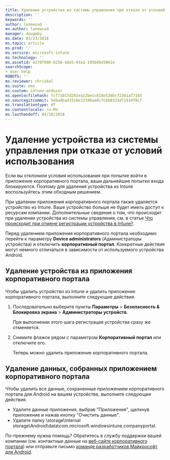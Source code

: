 ```yaml
---
title: Удаление устройства из системы управления при отказе от условий использования | Документы Майкрософт
description: ''
keywords: ''
author: lenewsad
ms.author: lanewsad
manager: dougeby
ms.date: 03/23/2018
ms.topic: article
ms.prod: ''
ms.service: microsoft-intune
ms.technology: ''
ms.assetid: 4278f000-0258-4de5-93a1-195b48e5061e
searchScope:
- User help
ROBOTS: ''
ms.reviewer: chrisbal
ms.suite: ems
ms.custom: intune-enduser
ms.openlocfilehash: fcf71015d292ea22be1c818e526bc723b1af7165
ms.sourcegitcommit: 5eba4bad151be32346aedc7cbb0333d71934f8cf
ms.translationtype: HT
ms.contentlocale: ru-RU
ms.lasthandoff: 04/16/2018
---
```

# <a name="remove-your-device-from-management-if-you-declined-terms-of-use"></a>Удаление устройства из системы управления при отказе от условий использования

Если вы отклонили условия использования при попытке войти в приложение корпоративного портала, ваши дальнейшие попытки входа блокируются. Поэтому для удаления устройства из Intune воспользуйтесь этим обходным решением.

При удалении приложения корпоративного портала также удаляется устройство из Intune. Ваше устройство больше не будет иметь доступ к ресурсам компании. Дополнительные сведения о том, что происходит при удалении устройства из системы управления, см. в статье [Что происходит при отмене регистрации устройства в Intune?](what-happens-if-you-unenroll-your-device-from-intune-android.md).

Перед удалением приложения корпоративного портала необходимо перейти к параметру **Device administrators** (Администраторы устройства) и отключить **корпоративный портал**. Конкретные действия могут немного отличаться в зависимости от используемого устройства Android.

## <a name="removing-the-device-from-the-company-portal-app"></a>Удаление устройства из приложения корпоративного портала

Чтобы удалить устройство из Intune и удалить приложение корпоративного портала, выполните следующие действия.

1.  Последовательно выберите пункты **Параметры** &gt; **Безопасность &amp; Блокировка экрана** &gt; **Администраторы устройств**.

    При выполнении этого шага регистрация устройства сразу же отменяется.

2.  Снимите флажок рядом с параметром **Корпоративный портал** или отключите его.

    Теперь можно удалить приложение корпоративного портала.

## <a name="removing-data-collected-by-the-company-portal-app"></a>Удаление данных, собранных приложением корпоративного портала

Чтобы удалить все данные, сохраненные приложением корпоративного портала для Android на вашем устройстве, выполните следующие действия.

  - Удалите данные приложения, выбрав "Приложения", щелкнув приложение и нажав кнопку "Очистить данные".
  - Удалите папку \storage\internal storage\Android\data\com.microsoft.windowsintune.companyportal.


По-прежнему нужна помощь? Обратитесь в службу поддержки вашей компании (см. контактные данные на [веб-сайте корпоративного портала](https://portal.manage.microsoft.com#HelpDeskDialog)) или отправьте письмо <a href="mailto:wintunedroidfbk@microsoft.com?subject=I'm having unenrolling my Android device&body=Describe the issue you're experiencing here.">команде разработчиков Майкрософт для Android</a>.
